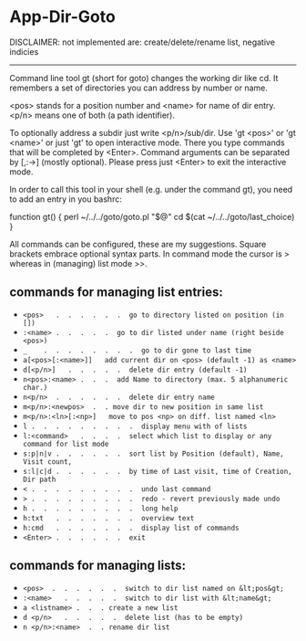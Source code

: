 # App-Dir-Goto

DISCLAIMER: not implemented are: create/delete/rename list, negative indicies

- - -

  Command line tool gt (short for goto) changes the working dir like cd.
  It remembers a set of directories you can address by number or name.

  &lt;pos> stands for a position number and &lt;name&gt; for name 
  of dir entry. &lt;p/n> means one of both (a path identifier).

  To optionally address a subdir just write &lt;p/n>/sub/dir.
  Use 'gt &lt;pos&gt;' or 'gt &lt;name&gt;' or just 'gt' to open interactive mode.
  There you type commands that will be completed by &lt;Enter&gt;.
  Command arguments can be separated by [,:-&gt;] (mostly optional).
  Please press just &lt;Enter&gt; to exit the interactive mode.

In order to call this tool in your shell (e.g. under the command gt), you need to add an entry in you bashrc:

function gt() { perl ~/../../goto/goto.pl "$@" cd $(cat ~/../../goto/last_choice) }


All commands can be configured, these are my suggestions.
Square brackets embrace optional syntax parts.
In command mode the cursor is &gt; whereas in (managing) list mode &gt;&gt;.

## commands for managing list entries:
                
- `<pos>   .  .  .  .  .  .  go to directory listed on position (in [])`
- `:<name> .  .  .  .  .  go to dir listed under name (right beside <pos>)`
- `_    .  .  .  .  .  .  .  .  go to dir gone to last time`
- `a[<pos>[:<name>]]   add current dir on <pos> (default -1) as <name>`
- `d[<p/n>]   .  .  .  .  .  delete dir entry (default -1)`
- `n<pos>:<name> .  .  .  add Name to directory (max. 5 alphanumeric char.)`
- `n<p/n>  .  .  .  .  .  .  delete dir entry name`
- `m<p/n>:<newpos>  .  . move dir to new position in same list`
- `m<p/n>:<ln>[:<np>]   move to pos <np> on diff. list named <ln>`
- `l .  .  .  .  .  .  .  .  .  display menu with of lists`
- `l:<command>   .  .  .  .  select which list to display or any command for list mode`
- `s:p|n|v .  .  .  .  .  .  sort list by Position (default), Name, Visit count,`
- `s:l|c|d .  .  .  .  .  .  by time of Last visit, time of Creation, Dir path`
- `< .  .  .  .  .  .  .  .  .  undo last command`
- `> .  .  .  .  .  .  .  .  .  redo - revert previously made undo`
- `h .  .  .  .  .  .  .  .  .  long help`
- `h:txt   .  .  .  .  .  .  .  overview text`
- `h:cmd   .  .  .  .  .  .  .  display list of commands`
- `<Enter> .  .  .  .  .  .  exit`

## commands for managing lists:

- `<pos>  .  .  .  .  .  .  switch to dir list named on &lt;pos&gt;`
- `:<name>   .  .  .  .  .  switch to dir list with &lt;name&gt;`
- `a <listname> .  .  . create a new list`
- `d <p/n>   .  .  .  .  .  delete list (has to be empty)`
- `n <p/n>:<name>  .  . rename dir list`

